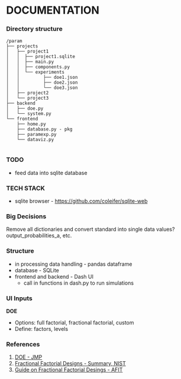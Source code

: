 # DOCUMENTATION

### Directory structure

```
/param
├── projects
│   ├── project1
│   │  ├── project1.sqlite
│   │  ├── main.py
│   │  ├── components.py
│   │  └── experiments
│   │         ├── doe1.json
│   │         ├── doe2.json
│   │         └── doe3.json
│   ├── project2
│   └── project3
├── backend
│   ├── doe.py
│   └── system.py
└── frontend
    ├── home.py
    ├── database.py - pkg
    ├── paramexp.py
    └── dataviz.py
    
```

### TODO
* feed data into sqlite database

### TECH STACK
* sqlite browser - https://github.com/coleifer/sqlite-web

### Big Decisions
Remove all dictionaries and convert standard into single data values? output_probabilities_a, etc.

### Structure
* in processing data handling - pandas dataframe
* database - SQLite
* frontend and backend - Dash UI
  * call in functions in dash.py to run simulations

### UI Inputs
**DOE**
* Options: full factorial, fractional factorial, custom
* Define: factors, levels


### References
1. [DOE - JMP](https://www.jmp.com/en_hk/statistics-knowledge-portal/what-is-design-of-experiments/types-of-design-of-experiments.html)
2. [Fractional Factorial Designs - Summary, NIST](https://www.itl.nist.gov/div898/handbook/pri/section3/pri3347.htm)
3. [Guide on Fractional Factorial Desings - AFIT](https://www.afit.edu/stat/statcoe_files/Classical%20Designs-Fractional%20Fractorial%20Designs%20Rev1.pdf)